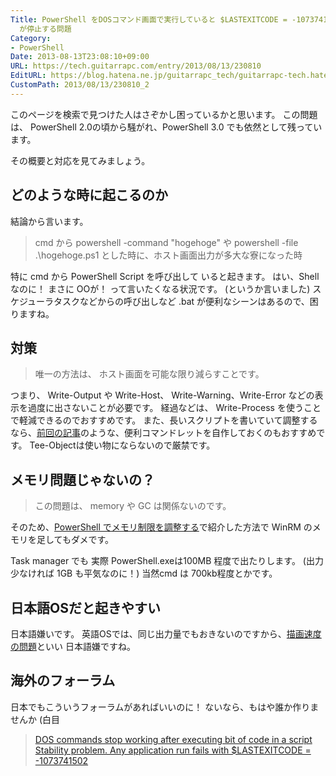 ```yaml
---
Title: PowerShell をDOSコマンド画面で実行していると $LASTEXITCODE = -1073741502 で PowerShell.exe
  が停止する問題
Category:
- PowerShell
Date: 2013-08-13T23:08:10+09:00
URL: https://tech.guitarrapc.com/entry/2013/08/13/230810
EditURL: https://blog.hatena.ne.jp/guitarrapc_tech/guitarrapc-tech.hatenablog.com/atom/entry/11696248318757675901
CustomPath: 2013/08/13/230810_2
---
```


このページを検索で見つけた人はさぞかし困っているかと思います。
この問題は、 PowerShell 2.0の頃から騒がれ、PowerShell 3.0 でも依然として残っています。

その概要と対応を見てみましょう。



<h2>どのような時に起こるのか</h2>
結論から言います。

<blockquote>cmd から powershell -command "hogehoge" や powershell -file .\hogehoge.ps1 とした時に、ホスト画面出力が多大な寮になった時</blockquote>
特に cmd から PowerShell Script を呼び出して いると起きます。
はい、Shell なのに！ まさに OOが！ って言いたくなる状況です。 (というか言いました)
スケジューラタスクなどからの呼び出しなど .bat が便利なシーンはあるので、困りますね。

<h2>対策</h2>
<blockquote>唯一の方法は、 ホスト画面を可能な限り減らすことです。</blockquote>

つまり、 Write-Output や Write-Host、 Write-Warning、Write-Error などの表示を過度に出さないことが必要です。
経過などは、 Write-Process を使うことで軽減できるのでおすすめです。
また、長いスクリプトを書いていて調整するなら、<a href="http://guitarrapc.wordpress.com/2013/08/14/powershell-%e3%81%a7-%e5%87%ba%e5%8a%9b%e5%85%88%e3%82%92%e7%b0%a1%e7%b4%a0%e5%8c%96%e3%81%97%e3%81%9f%e3%81%84/" target="_blank">前回の記事</a>のような、便利コマンドレットを自作しておくのもおすすめです。
Tee-Objectは使い物にならないので厳禁です。

<h2>メモリ問題じゃないの？</h2>

<blockquote>この問題は、 memory や GC は関係ないのです。
</blockquote>
そのため、<a href="http://guitarrapc.wordpress.com/2013/08/02/powershell-%e3%81%a7%e3%83%a1%e3%83%a2%e3%83%aa%e5%88%b6%e9%99%90%e3%82%92%e8%aa%bf%e6%95%b4%e3%81%99%e3%82%8b/" target="_blank">PowerShell でメモリ制限を調整する</a>で紹介した方法で WinRM のメモリを足してもダメです。

Task manager でも 実際 PowerShell.exeは100MB 程度で出たりします。 (出力少なければ 1GB も平気なのに！)
当然cmd は 700kb程度とかです。

<h2>日本語OSだと起きやすい</h2>
日本語嫌いです。
英語OSでは、同じ出力量でもおきないのですから、<a href="http://guitarrapc.wordpress.com/2013/07/22/powershell-%e3%81%ae%e5%87%a6%e7%90%86%e9%80%9f%e5%ba%a6%e3%81%af-%e3%82%b7%e3%82%b9%e3%83%86%e3%83%a0%e3%83%ad%e3%82%b1%e3%83%bc%e3%83%ab%e8%a8%80%e8%aa%9e%e3%81%ab%e5%b7%a6%e5%8f%b3%e3%81%95/" target="_blank">描画速度の問題</a>といい 日本語嫌ですね。

<h2>海外のフォーラム</h2>
日本でもこういうフォーラムがあればいいのに！ ないなら、もはや誰か作りませんか (白目
<blockquote><a href="http://connect.microsoft.com/PowerShell/feedback/details/665809/dos-commands-stop-working-after-executing-bit-of-code-in-a-script" target="_blank">DOS commands stop working after executing bit of code in a script</a>
<a href="http://connect.microsoft.com/PowerShell/feedback/details/496326/stability-problem-any-application-run-fails-with-lastexitcode-1073741502" target="_blank">Stability problem. Any application run fails with $LASTEXITCODE = -1073741502</a>
</blockquote>
